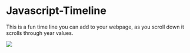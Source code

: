 # Javascript-Timeline
This is a fun time line you can add to your webpage, as you scroll down it scrolls through year values.

![](https://github.com/Darius0852/Javascript-Timeline/blob/master/tom-example.gif)
